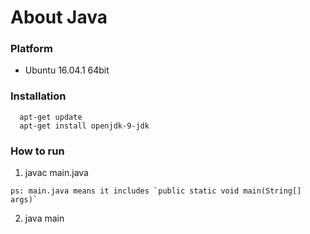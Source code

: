 # About Java

### Platform
  + Ubuntu 16.04.1 64bit

### Installation
```
  apt-get update
  apt-get install openjdk-9-jdk
```

### How to run
  1. javac main.java

    ps: main.java means it includes `public static void main(String[] args)`

  2. java main

